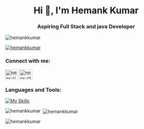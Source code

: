 <h1 align="center">Hi 👋, I'm Hemank Kumar</h1>
<h3 align="center">Aspiring Full Stack and java Developer</h3>

<p align="left"> <img src="https://komarev.com/ghpvc/?username=hemankkumar&label=Profile%20views&color=0e75b6&style=flat" alt="hemankkumar" /> </p>

<p align="left"> <a href="https://github.com/ryo-ma/github-profile-trophy"><img src="https://github-profile-trophy.vercel.app/?username=hemankkumar" alt="hemankkumar" /></a> </p>

<h3 align="left">Connect with me:</h3>
<p align="left">
<a href="https://linkedin.com/in/https://www.linkedin.com/in/hemankkumar/" target="blank"><img align="center" src="https://raw.githubusercontent.com/rahuldkjain/github-profile-readme-generator/master/src/images/icons/Social/linked-in-alt.svg" alt="https://www.linkedin.com/in/hemankkumar/" height="30" width="40" /></a>
<a href="https://www.leetcode.com/https://leetcode.com/u/hemank_kumar/" target="blank"><img align="center" src="https://raw.githubusercontent.com/rahuldkjain/github-profile-readme-generator/master/src/images/icons/Social/leet-code.svg" alt="https://leetcode.com/u/hemank_kumar/" height="30" width="40" /></a>
</p>

<h3 align="left">Languages and Tools:</h3>

[![My Skills](https://skillicons.dev/icons?i=angular,bootstrap,c,cpp,css,express,git,github,html,java,js,mongodb,mysql,nodejs,npm,postman,react,tailwind,vite,vscode,webpack,yarn&perline=15)](https://skillicons.dev)


<p><img align="left" src="https://github-readme-stats.vercel.app/api/top-langs?username=hemankkumar&show_icons=true&locale=en&layout=compact" alt="hemankkumar" /></p>

<p>&nbsp;<img align="center" src="https://github-readme-stats.vercel.app/api?username=hemankkumar&show_icons=true&locale=en" alt="hemankkumar" /></p>

<p><img align="center" src="https://github-readme-streak-stats.herokuapp.com/?user=hemankkumar&" alt="hemankkumar" /></p>
